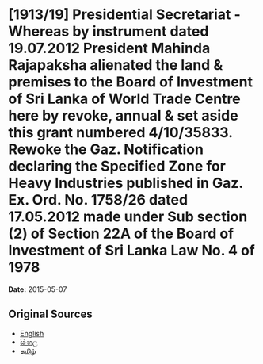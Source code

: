 # [1913/19] Presidential Secretariat - Whereas by instrument dated 19.07.2012 President Mahinda Rajapaksha alienated the land & premises to the Board of Investment of Sri Lanka of World Trade Centre here by revoke, annual & set aside this grant numbered 4/10/35833. Rewoke the Gaz. Notification declaring the Specified Zone for Heavy Industries published in Gaz. Ex. Ord. No. 1758/26 dated 17.05.2012 made under Sub section (2) of Section 22A of the Board of Investment of Sri Lanka Law No. 4 of 1978

**Date:** 2015-05-07

## Original Sources

- [English](https://documents.gov.lk/view/extra-gazettes/2015/5/1913-19_E.pdf)
- [සිංහල](https://documents.gov.lk/view/extra-gazettes/2015/5/1913-19_S.pdf)
- [தமிழ்](https://documents.gov.lk/view/extra-gazettes/2015/5/1913-19_T.pdf)
